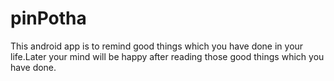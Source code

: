 # pinPotha

This android app is to remind good things which you have done in your life.Later your mind will be happy after reading those good things which you have done.
